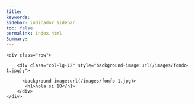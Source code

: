 ```yaml
---
title: 
keywords: 
sidebar: indicador_sidebar
toc: false
permalink: index.html
Summary:
---
```


<head>
<script>
    /**
    * Array con las imagenes que se iran mostrando en la web
    */
	var index=0
    var imagenes=new Array(
        'images/fondo-1.jpg',
        'images/fondo-2.jpg',
        'images/fondo-3.jpg',
        'images/fondo-4.jpg'
    );
 
    /**
    * Funcion para cambiar la imagen
    */
    function rotarImagenes()
    {
	  
        $('body').css("background-image", 'url(' + imagenes[index] + ')');          
           index++;
           if(index == 4)
      index = 0;
    }
 
    /**
    * Función que se ejecuta una vez cargada la página
    */
    onload=function()
    {
        // Cargamos una imagen aleatoria
        rotarImagenes();
 
        // Indicamos que cada  segundos cambie la imagen
        setInterval(rotarImagenes,3000);
    }
</script>
</head>

 
    <div class="row">
        
        <div class="col-lg-12" style="background-image:url(/images/fondo-1.jpg);">
		
          <background-image:url(/images/fonfo-1.jpg)>
           <h1>hola si 18</h1>
		</div> 
    </div> 		
 

